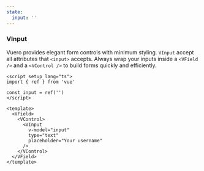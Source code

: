 ```yaml
---
state:
  input: ''
---
```


### VInput

Vuero provides elegant form controls with minimum styling.
`VInput` accept all attributes that `<input>` accepts.
Always wrap your inputs inside a `<VField />` and a `<VControl />`
to build forms quickly and efficiently.

<!--code-->

```vue
<script setup lang="ts">
import { ref } from 'vue'

const input = ref('')
</script>

<template>
  <VField>
    <VControl>
      <VInput
        v-model="input"
        type="text"
        placeholder="Your username"
      />
    </VControl>
  </VField>
</template>
```

<!--/code-->

<!--example-->

<VField>
  <VControl>
    <VInput
      v-model="frontmatter.state.input"
      type="text"
      placeholder="Your username"
    />
  </VControl>
</VField>

<!--/example-->

